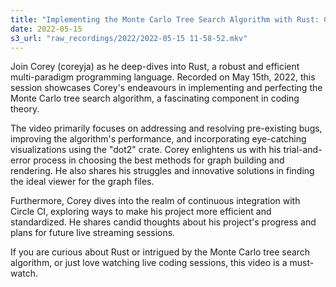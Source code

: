 ```yaml
---
title: "Implementing the Monte Carlo Tree Search Algorithm with Rust: Cracking Code and Creating Visualizations"
date: 2022-05-15
s3_url: "raw_recordings/2022/2022-05-15 11-58-52.mkv"
---
```


Join Corey (coreyja) as he deep-dives into Rust, a robust and efficient multi-paradigm programming language. Recorded on May 15th, 2022, this session showcases Corey's endeavours in implementing and perfecting the Monte Carlo tree search algorithm, a fascinating component in coding theory.

The video primarily focuses on addressing and resolving pre-existing bugs, improving the algorithm's performance, and incorporating eye-catching visualizations using the "dot2" crate. Corey enlightens us with his trial-and-error process in choosing the best methods for graph building and rendering. He also shares his struggles and innovative solutions in finding the ideal viewer for the graph files.

Furthermore, Corey dives into the realm of continuous integration with Circle CI, exploring ways to make his project more efficient and standardized. He shares candid thoughts about his project's progress and plans for future live streaming sessions.

If you are curious about Rust or intrigued by the Monte Carlo tree search algorithm, or just love watching live coding sessions, this video is a must-watch.
